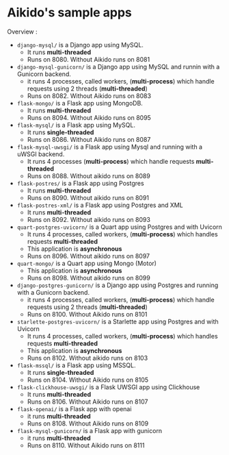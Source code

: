 # Aikido's sample apps
Overview : 
- `django-mysql/` is a Django app using MySQL.
  - It runs **multi-threaded**
  - Runs on 8080. Without Aikido runs on 8081
- `django-mysql-gunicorn/` is a Django app using MySQL and runnin with a Gunicorn backend.
  - it runs 4 processes, called workers, (**multi-process**) which handle requests using 2 threads (**multi-threaded**)
  - Runs on 8082. Without Aikido runs on 8083
- `flask-mongo/` is a Flask app using MongoDB.
  - It runs **multi-threaded**
  - Runs on 8094. Without Aikido runs on 8095
- `flask-mysql/` is a Flask app using MySQL.
  - It runs **single-threaded**
  - Runs on 8086. Without Aikido runs on 8087
- `flask-mysql-uwsgi/` is a Flask app using Mysql and running with a uWSGI backend.
  - It runs 4 processes (**multi-process**) which handle requests **multi-threaded**
  - Runs on 8088. Without aikido runs on 8089
- `flask-postres/` is a Flask app using Postgres
  - It runs **multi-threaded**
  - Runs on 8090. Without aikido runs on 8091
- `flask-postres-xml/` is a Flask app using Postgres and XML
  - It runs **multi-threaded**
  - Runs on 8092. Without aikido runs on 8093
- `quart-postgres-uvicorn/` is a Quart app using Postgres and with Uvicorn
  - It runs 4 processes, called workers, (**multi-process**) which handles requests **multi-threaded**
  - This application is **asynchronous**
  - Runs on 8096. Without aikido runs on 8097
- `quart-mongo/` is a Quart app using Mongo (Motor)
  - This application is **asynchronous**
  - Runs on 8098. Without aikido runs on 8099
- `django-postgres-gunicorn/` is a Django app using Postgres and running with a Gunicorn backend.
  - it runs 4 processes, called workers, (**multi-process**) which handle requests using 2 threads (**multi-threaded**)
  - Runs on 8100. Without Aikido runs on 8101
- `starlette-postgres-uvicorn/` is a Starlette app using Postgres and with Uvicorn
  - It runs 4 processes, called workers, (**multi-process**) which handles requests **multi-threaded**
  - This application is **asynchronous**
  - Runs on 8102. Without aikido runs on 8103
- `flask-mssql/` is a Flask app using MSSQL.
  - It runs **single-threaded**
  - Runs on 8104. Without Aikido runs on 8105
- `flask-clickhouse-uwsgi/` is a Flask UWSGI app using Clickhouse
  - It runs **multi-threaded**
  - Runs on 8106. Without Aikido runs on 8107
- `flask-openai/` is a Flask app with openai
  - it runs **multi-threaded**
  - Runs on 8108. Without Aikido runs on 8109
- `flask-mysql-gunicorn/` is a Flask app with gunicorn
  - it runs **multi-threaded**
  - Runs on 8110. Without Aikido runs on 8111
